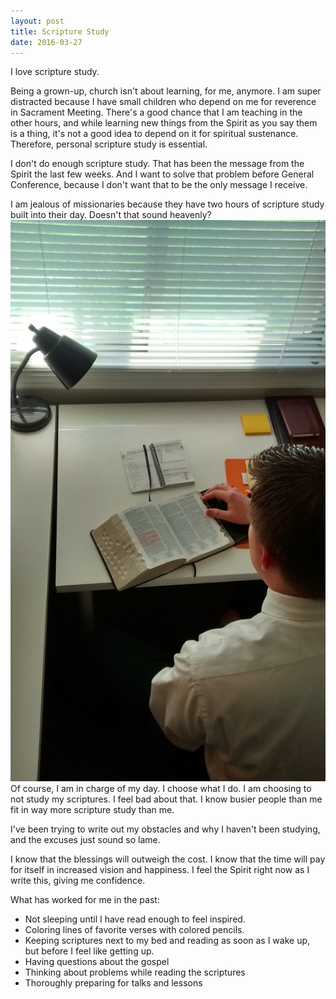 ```yaml
---
layout: post
title: Scripture Study
date: 2016-03-27
---
```


I love scripture study.

Being a grown-up, church isn't about learning, for me, anymore. I am super distracted because I have small children who depend on me for reverence in Sacrament Meeting.  There's a good chance that I am teaching in the other hours, and while learning new things from the Spirit as you say them is a thing, it's not a good idea to depend on it for spiritual sustenance. Therefore, personal scripture study is essential.

I don't do enough scripture study. That has been the message from the Spirit the last few weeks.  And I want to solve that problem before General Conference, because I don't want that to be the only message I receive.

I am jealous of missionaries because they have two hours of scripture study built into their day. Doesn't that sound heavenly?
![missionary scripture study](/post-images/missionary-study.jpg)
Of course, I am in charge of my day.  I choose what I do.  I am choosing to not study my scriptures.  I feel bad about that. I know busier people than me fit in way more scripture study than me.

I've been trying to write out my obstacles and why I haven't been studying, and the excuses just sound so lame.

I know that the blessings will outweigh the cost.  I know that the time will pay for itself in increased vision and happiness. I feel the Spirit right now as I write this, giving me confidence.

What has worked for me in the past:
* Not sleeping until I have read enough to feel inspired.
* Coloring lines of favorite verses with colored pencils.
* Keeping scriptures next to my bed and reading as soon as I wake up, but before I feel like getting up.
* Having questions about the gospel
* Thinking about problems while reading the scriptures
* Thoroughly preparing for talks and lessons
